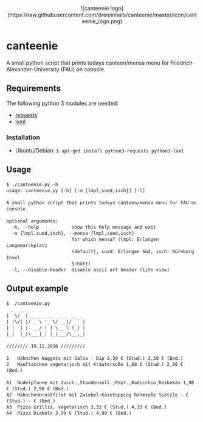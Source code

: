<center>![canteenie logo](https://raw.githubusercontent.com/dreieinhalb/canteenie/master/icon/canteenie_logo.png)</center>

# canteenie

A small python script that prints todays canteen/mensa menu for Friedrich-Alexander-University (FAU) on console.

## Requirements

The following python 3 modules are needed:

* [requests](https://pypi.python.org/pypi/requests/2.11.1)
* [lxml](https://pypi.python.org/pypi/lxml/3.6.4)

### Installation

* Ubuntu/Debian: `$ apt-get install python3-requests python3-lxml`

## Usage

```
$ ./canteenie.py -h
usage: canteenie.py [-h] [-m {lmpl,sued,isch}] [-l]

A small python script that prints todays canteen/mensa menu for FAU on console.

optional arguments:
  -h, --help            show this help message and exit
  -m {lmpl,sued,isch}, --mensa {lmpl,sued,isch}
                        for which mensa? (lmpl: Erlangen Langemarckplatz
                        (default), sued: Erlangen Süd, isch: Nürnberg Insel
                        Schütt)
  -l, --disable-header  disable ascii art header (lite view)
```

## Output example

```
$ ./canteenie.py
 __  __
|  \/  | ___ _ __  ___  __ _
| |\/| |/ _ \ '_ \/ __|/ _` |
| |  | |  __/ | | \__ \ (_| |
|_|  |_|\___|_| |_|___/\__,_|

//////// 19.11.2016 /////////

1   Hähnchen Nuggets mit Salsa - Dip 2,39 € (Stud.) 3,39 € (Bed.)
2   Maultaschen vegetarisch mit Kräutersoße 1,88 € (Stud.) 2,88 € (Bed.)

A1  Nudelpfanne mit Zucch.,Staudensell.,Papr.,Radicchio,Reibekäs 1,98 € (Stud.) 2,98 € (Bed.)
A2  Hähnchenbrustfilet mit Zwiebel-Käsetopping Rahmsoße Spätzle - € (Stud.) - € (Bed.)
A3  Pizza Grillia, vegetarisch 3,33 € (Stud.) 4,33 € (Bed.)
A4  Pizza Diabolo 3,99 € (Stud.) 4,99 € (Bed.)

```

